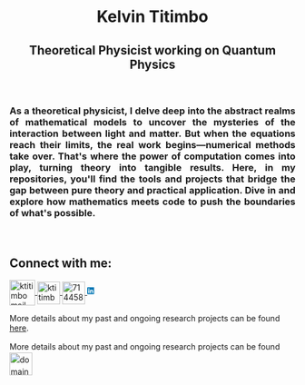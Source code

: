 <h1 align=center>Kelvin Titimbo</h2>
<h2 align=center>Theoretical Physicist working on Quantum Physics<h3>
<br>
<p align="justify">As a theoretical physicist, I delve deep into the abstract realms of mathematical models to uncover the mysteries of the interaction between light and matter. But when the equations reach their limits, the real work begins—numerical methods take over. That's where the power of computation comes into play, turning theory into tangible results. Here, in my repositories, you'll find the tools and projects that bridge the gap between pure theory and practical application. Dive in and explore how mathematics meets code to push the boundaries of what's possible.</p>
<br>

<h2 style="text-align: left;">Connect with me:</h2> 
<p style="text-align: left;">
    <a href="mailto:titimbo@caltech.edu" target="_blank" rel="noopener noreferrer">
        <img src="https://img.icons8.com/color/48/paper-plane.png" alt="ktitimbo mail" width="45" height="45" style="vertical-align: middle;" />
    </a>
    <a href="https://linkedin.com/in/ktitimbo" target="_blank" rel="noopener noreferrer">
        <img src="https://raw.githubusercontent.com/rahuldkjain/github-profile-readme-generator/master/src/images/icons/Social/linked-in-alt.svg" alt="ktitimbo" width="40" height="40" style="vertical-align: middle;" />
    </a>
    <a href="https://stackoverflow.com/users/7144583" target="_blank" rel="noopener noreferrer">
        <img src="https://raw.githubusercontent.com/rahuldkjain/github-profile-readme-generator/master/src/images/icons/Social/stack-overflow.svg" alt="7144583" width="40" height="40" style="vertical-align: middle;" />
    </a>
    <svg xmlns="http://www.w3.org/2000/svg" height="1em" viewBox="0 0 448 512">
    <path fill="#0077B5" d="M416 32H31.9C14.3 32 0 46.5 0 64.3v383.4C0 465.5 14.3 480 31.9 480H416c17.6 0 32-14.5 32-32.3V64.3c0-17.8-14.4-32.3-32-32.3zM135.4 416H69V202.2h66.5V416zm-33.2-243c-21.3 0-38.5-17.3-38.5-38.5S80.9 96 102.2 96c21.2 0 38.5 17.3 38.5 38.5 0 21.3-17.2 38.5-38.5 38.5zm282.1 243h-66.4V312c0-24.8-.5-56.7-34.5-56.7-34.6 0-39.9 27-39.9 54.9V416h-66.4V202.2h63.7v29.2h.9c8.9-16.8 30.6-34.5 62.9-34.5 67.2 0 79.7 44.3 79.7 101.9V416z"/>
</svg>
</p>

<p>More details about my past and ongoing research projects can be found 
<a href="https://ktitimbo.github.io/" target="_blank" rel="noopener noreferrer">here</a>.
</p>


<p style="line-height: 1.5;">
    More details about my past and ongoing research projects can be found 
    <a href="https://ktitimbo.github.io/" target="_blank" rel="noopener noreferrer">
        <img width="40" height="40" src="https://img.icons8.com/plasticine/100/domain.png" alt="domain" style="vertical-align: bottom; margin-top=10px;" />
    </a>
</p>
